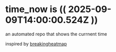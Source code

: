 # time_now is (( 2025-09-09T14:00:00.524Z ))

an automated repo that shows the currnent time

inspired by [breakingheatmap](https://github.com/breakingheatmap/breakingheatmap)